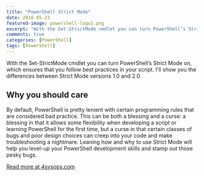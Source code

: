 ```yaml
---
title: "PowerShell Strict Mode"
date: 2018-05-23
featured-image: powershell-logo2.png
excerpt: "With the Set-StrictMode cmdlet you can turn PowerShell’s Strict Mode on, which ensures that you follow best practices in your script. I'll show you the differences between Strict Mode versions 1.0 and 2.0."
comments: true
categories: [PowerShell]
tags: [PowerShell]
---
```


With the Set-StrictMode cmdlet you can turn PowerShell’s Strict Mode on, which ensures that you follow best practices in your script. I'll show you the differences between Strict Mode versions 1.0 and 2.0.

## Why you should care

By default, PowerShell is pretty lenient with certain programming rules that are considered bad practice. This can be both a blessing and a curse: a blessing in that it allows some flexibility when developing a script or learning PowerShell for the first time, but a curse in that certain classes of bugs and poor design choices can creep into your code and make troubleshooting a nightmare. Leaning how and why to use Strict Mode will help you level-up your PowerShell development skills and stamp out those pesky bugs.

[Read more at 4sysops.com](https://4sysops.com/archives/powershell-strict-mode-version-1-0-and-2-0/)
